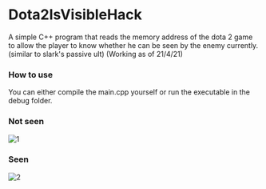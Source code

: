 # Dota2IsVisibleHack

A simple C++ program that reads the memory address of the dota 2 game to allow the player to know whether he can be seen by the enemy currently. (similar to slark's passive ult)
(Working as of 21/4/21)

### How to use
You can either compile the main.cpp yourself or run the executable in the debug folder.

### Not seen
![1](https://user-images.githubusercontent.com/63487456/115535417-50a54000-a2cb-11eb-861d-1ae43f23b7fc.PNG)

### Seen
![2](https://user-images.githubusercontent.com/63487456/115535519-661a6a00-a2cb-11eb-9ce4-5e025da631eb.PNG)
